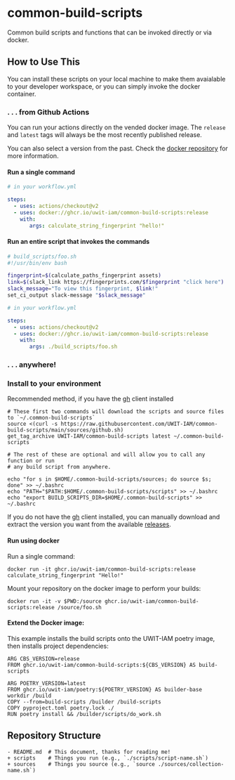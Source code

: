 # common-build-scripts

Common build scripts and functions that can be invoked directly or via docker.

## How to Use This

You can install these scripts on your local machine to make them avaialable to your developer workspace, 
or you can simply invoke the docker container.

### . . . from Github Actions

You can run your actions directly on the vended docker image.
The `release` and `latest` tags will always be the most recently
published release. 

You can also select a version from the past. Check the 
[docker repository] for more information.


#### Run a single command

```yml
# in your workflow.yml

steps:
  - uses: actions/checkout@v2
  - uses: docker://ghcr.io/uwit-iam/common-build-scripts:release
    with:
       args: calculate_string_fingerprint "hello!"
```

#### Run an entire script that invokes the commands

```bash
# build_scripts/foo.sh
#!/usr/bin/env bash

fingerprint=$(calculate_paths_fingerprint assets)
link=$(slack_link https://fingerprints.com/$fingerprint "click here")
slack_message="To view this fingerprint, $link!"
set_ci_output slack-message "$slack_message"
```

```yml
# in your workflow.yml

steps:
  - uses: actions/checkout@v2
  - uses: docker://ghcr.io/uwit-iam/common-build-scripts:release
    with:
       args: ./build_scripts/foo.sh
```

### . . . anywhere!

### Install to your environment


Recommended method, if you have the [gh] client installed

```
# These first two commands will download the scripts and source files to `~/.common-build-scripts`
source <(curl -s https://raw.githubusercontent.com/UWIT-IAM/common-build-scripts/main/sources/github.sh)
get_tag_archive UWIT-IAM/common-build-scripts latest ~/.common-build-scripts

# The rest of these are optional and will allow you to call any function or run
# any build script from anywhere.

echo "for s in $HOME/.common-build-scripts/sources; do source $s; done" >> ~/.bashrc
echo "PATH="$PATH:$HOME/.common-build-scripts/scripts" >> ~/.bashrc
echo "export BUILD_SCRIPTS_DIR=$HOME/.common-build-scripts" >> ~/.bashrc
```

If you do not have the [gh] client installed, you can manually download and extract the version you want from 
the available [releases].

#### Run using docker

Run a single command:

```
docker run -it ghcr.io/uwit-iam/common-build-scripts:release calculate_string_fingerprint "Hello!"
```

Mount your repository on the docker image to perform your builds:

```
docker run -it -v $PWD:/source ghcr.io/uwit-iam/common-build-scripts:release /source/foo.sh
```

#### Extend the Docker image:

This example installs the build scripts onto the UWIT-IAM poetry image, then installs project dependencies:

```
ARG CBS_VERSION=release
FROM ghcr.io/uwit-iam/common-build-scripts:${CBS_VERSION} AS build-scripts

ARG POETRY_VERSION=latest
FROM ghcr.io/uwit-iam/poetry:${POETRY_VERSION} AS builder-base
workdir /build
COPY --from=build-scripts /builder /build-scripts
COPY pyproject.toml poetry.lock ./
RUN poetry install && /builder/scripts/do_work.sh
```

## Repository Structure

```
- README.md  # This document, thanks for reading me!
+ scripts    # Things you run (e.g., `./scripts/script-name.sh`)
+ sources    # Things you source (e.g., `source ./sources/collection-name.sh`)
```

[gh]: https://cli.github.com/
[releases]: https://github.com/UWIT-IAM/common-build-scripts/releases
[docker repository]:  https://github.com/orgs/UWIT-IAM/packages/container/package/common-build-scripts
